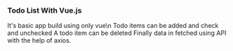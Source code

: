 ### Todo List With Vue.js
It's basic app build using only vue\n
Todo items can be added and check and unchecked
A todo item can be deleted
Finally data in fetched using API with the help of axios.
